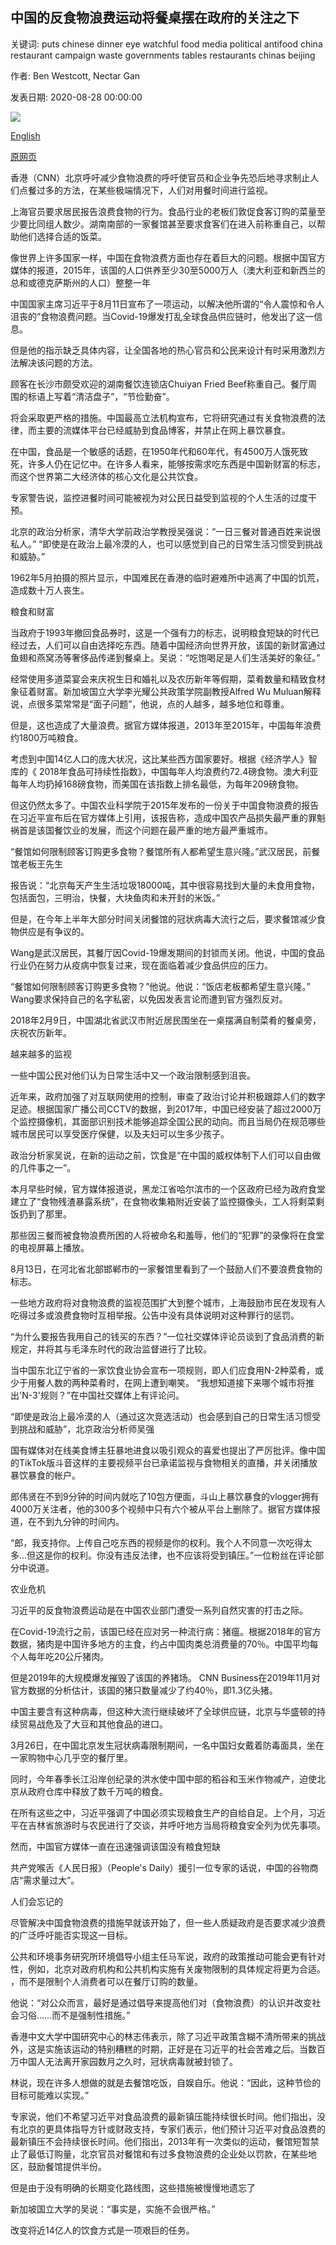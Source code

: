 ## 中国的反食物浪费运动将餐桌摆在政府的关注之下

关键词: puts chinese dinner eye watchful food media political antifood china restaurant campaign waste governments tables restaurants chinas beijing

作者: Ben Westcott, Nectar Gan

发表日期: 2020-08-28 00:00:00

![](https://cdn.cnn.com/cnnnext/dam/assets/200827172917-082720-china-food-waste-illustration-super-tease.jpg)

[English](China%27s%20anti-food%20waste%20campaign%20puts%20dinner%20tables%20under%20the%20government%27s%20watchful%20eye.md)

[原网页](https://edition.cnn.com/2020/08/28/asia/china-xi-jinping-clean-plate-campaign-dst-intl-hnk/index.html)

香港（CNN）北京呼吁减少食物浪费的呼吁使官员和企业争先恐后地寻求制止人们点餐过多的方法，在某些极端情况下，人们对用餐时间进行监视。

上海官员要求居民报告浪费食物的行为。食品行业的老板们敦促食客订购的菜量至少要比同组人数少。湖南南部的一家餐馆甚至要求食客们在进入前称重自己，以帮助他们选择合适的饭菜。

像世界上许多国家一样，中国在食物浪费方面也存在着巨大的问题。根据中国官方媒体的报道，2015年，该国的人口供养至少30至5000万人（澳大利亚和新西兰的总和或德克萨斯州的人口）整整一年

中国国家主席习近平于8月11日宣布了一项运动，以解决他所谓的“令人震惊和令人沮丧的”食物浪费问题。当Covid-19爆发打乱全球食品供应链时，他发出了这一信息。

但是他的指示缺乏具体内容，让全国各地的热心官员和公民来设计有时采用激烈方法解决该问题的方法。

顾客在长沙市颇受欢迎的湖南餐饮连锁店Chuiyan Fried Beef称重自己。餐厅周围的标语上写着“清洁盘子”，“节俭勤奋”。

将会采取更严格的措施。中国最高立法机构宣布，它将研究通过有关食物浪费的法律，而主要的流媒体平台已经威胁到食品博客，并禁止在网上暴饮暴食。

在中国，食品是一个敏感的话题，在1950年代和60年代，有4500万人饿死致死，许多人仍在记忆中。在许多人看来，能够按需求吃东西是中国新财富的标志，而这个世界第二大经济体的核心文化是公共饮食。

专家警告说，监控进餐时间可能被视为对公民日益受到监视的个人生活的过度干预。

北京的政治分析家，清华大学前政治学教授吴强说：“一日三餐对普通百姓来说很私人。” “即使是在政治上最冷漠的人，也可以感觉到自己的日常生活习惯受到挑战和威胁。”

1962年5月拍摄的照片显示，中国难民在香港的临时避难所中逃离了中国的饥荒，造成数十万人丧生。

粮食和财富

当政府于1993年撤回食品券时，这是一个强有力的标志，说明粮食短缺的时代已经过去，人们可以自由选择吃东西。随着中国经济向世界开放，该国的新财富通过鱼翅和燕窝汤等奢侈品传递到餐桌上。吴说：“吃饱喝足是人们生活美好的象征。”

经常使用多道菜宴会来庆祝生日和婚礼以及农历新年等假期，菜肴数量和精致食材象征着财富。新加坡国立大学李光耀公共政策学院副教授Alfred Wu Muluan解释说，点很多菜常常是“面子问题”，他说，点的人越多，越多地位和尊重。

但是，这也造成了大量浪费。据官方媒体报道，2013年至2015年，中国每年浪费约1800万吨粮食。

考虑到中国14亿人口的庞大状况，这比某些西方国家要好。根据《经济学人》智库的《 2018年食品可持续性指数》，中国每年人均浪费约72.4磅食物。澳大利亚每年人均扔掉168磅食物，而美国在该指数上排名最低，为每年209磅食物。

但这仍然太多了。中国农业科学院于2015年发布的一份关于中国食物浪费的报告在习近平宣布后在官方媒体上引用，该报告称，造成中国农产品损失最严重的罪魁祸首是该国餐饮业的发展，而这个问题在最严重的地方最严重城市。

“餐馆如何限制顾客订购更多食物？餐馆所有人都希望生意兴隆。”武汉居民，前餐馆老板王先生

报告说：“北京每天产生生活垃圾18000吨，其中很容易找到大量的未食用食物，包括面包，三明治，快餐，大块鱼肉和未开封的米饭。”

但是，在今年上半年大部分时间关闭餐馆的冠状病毒大流行之后，要求餐馆减少食物供应是有争议的。

Wang是武汉居民，其餐厅因Covid-19爆发期间的封锁而关闭。他说，中国的食品行业仍在努力从疫病中恢复过来，现在面临着减少食品供应的压力。

“餐馆如何限制顾客订购更多食物？”他说。他说：“饭店老板都希望生意兴隆。” Wang要求保持自己的名字私密，以免因发表言论而遭到官方强烈反对。

2018年2月9日，中国湖北省武汉市附近居民围坐在一桌摆满自制菜肴的餐桌旁，庆祝农历新年。

越来越多的监视

一些中国公民对他们认为日常生活中又一个政治限制感到沮丧。

近年来，政府加强了对互联网使用的控制，审查了政治讨论并积极跟踪人们的数字足迹。根据国家广播公司CCTV的数据，到2017年，中国已经安装了超过2000万个监控摄像机，其面部识别技术能够追踪全国公民的动向。而且当局仍在规范哪些城市居民可以享受医疗保健，以及夫妇可以生多少孩子。

政治分析家吴说，在新的运动之前，饮食是“在中国的威权体制下人们可以自由做的几件事之一”。

本月早些时候，官方媒体报道说，黑龙江省哈尔滨市的一个区政府已经为政府食堂建立了“食物残渣暴露系统”，在食物收集箱附近安装了监控摄像头，工人将剩菜剩饭扔到了那里。

那些因三餐而被食物浪费所困的人将被命名和羞辱，他们的“犯罪”的录像将在食堂的电视屏幕上播放。

8月13日，在河北省北部邯郸市的一家餐馆里看到了一个鼓励人们不要浪费食物的标志。

一些地方政府将对食物浪费的监视范围扩大到整个城市，上海鼓励市民在发现有人吃得过多或浪费食物时互相举报。公告中没有具体说明对这种罪行的惩罚。

“为什么要报告我用自己的钱买的东西？”一位社交媒体评论员谈到了食品消费的新规定，并将其与毛泽东时代的政治监督进行了比较。

当中国东北辽宁省的一家饮食业协会宣布一项规则，即人们应食用N-2种菜肴，或少于用餐人数的两种菜肴时，在网上遭到嘲笑。 “我想知道接下来哪个城市将推出'N-3'规则？”在中国社交媒体上有评论问。

“即使是政治上最冷漠的人（通过这次竞选活动）也会感到自己的日常生活习惯受到挑战和威胁”，北京政治分析师吴强

国有媒体对在线美食博主狂暴地进食以吸引观众的喜爱也提出了严厉批评。像中国的TikTok版斗音这样的主要视频平台已承诺监视与食物相关的直播，并关闭播放暴饮暴食的帐户。

郎伟贤在不到9分钟的时间内就吃了10包方便面，斗山上暴饮暴食的vlogger拥有4000万关注者，他的300多个视频中只有六个被从平台上删除了。据官方媒体报道，在不到九分钟的时间内。

“郎，我支持你。上传自己吃东西的视频是你的权利。我个人不同意一次吃得太多...但这是你的权利。你没有违反法律，也不应该将受到镇压。”一位粉丝在评论部分中说道。

农业危机

习近平的反食物浪费运动是在中国农业部门遭受一系列自然灾害的打击之际。

在Covid-19流行之前，该国已经在应对另一种流行病：猪瘟。根据2018年的官方数据，猪肉是中国许多地方的主食，约占中国肉类总消费量的70％。中国平均每个人每年吃20公斤猪肉。

但是2019年的大规模爆发摧毁了该国的养猪场。 CNN Business在2019年11月对官方数据的分析估计，该国的猪只数量减少了约40％，即1.3亿头猪。

中国主要含有这种病毒，但这种大流行继续破坏了全球供应链，北京与华盛顿的持续贸易战危及了大豆和其他食品的进口。

3月26日，在中国北京发生冠状病毒限制期间，一名中国妇女戴着防毒面具，坐在一家购物中心几乎空的餐厅里。

同时，今年春季长江沿岸创纪录的洪水使中国中部的稻谷和玉米作物减产，迫使北京从政府仓库中释放了数千万吨的粮食。

在所有这些之中，习近平强调了中国必须实现粮食生产的自给自足。上个月，习近平在吉林省旅游时与农民进行了交谈，并呼吁地方当局将粮食安全列为优先事项。

然而，中国官方媒体一直在迅速强调该国没有粮食短缺

共产党喉舌《人民日报》（People's Daily）援引一位专家的话说，中国的谷物商店“需求量过大”。

人们会忘记的

尽管解决中国食物浪费的措施早就该开始了，但一些人质疑政府是否要求减少浪费的广泛呼吁能否实现这一目标。

公共和环境事务研究所环境倡导小组主任马军说，政府的政策推动可能会更有针对性，例如，北京对政府机构和公共机构实施有关废物限制的具体规定将更为合适。 ，而不是限制个人消费者可以在餐厅订购的数量。

他说：“对公众而言，最好是通过倡导来提高他们对（食物浪费）的认识并改变社会习俗……而不是强制性措施。”

香港中文大学中国研究中心的林志伟表示，除了习近平政策含糊不清所带来的挑战外，这是实施该运动的特别糟糕的时期，正好是在习近平的社会苦难之后。当数百万中国人无法离开家园数月之久时，冠状病毒就被封锁了。

林说，现在许多人想做的就是去餐馆吃饭，自娱自乐。他说：“因此，这种节俭的目标可能难以实现。”

专家说，他们不希望习近平对食品浪费的最新镇压能持续很长时间。他们指出，没有北京的更具体指导方针或财政支持，专家们表示，他们预计习近平对食品浪费的最新镇压不会持续很长时间。他们指出，2013年有一次类似的运动，餐馆短暂禁止了最低订购量，北京官员对餐馆和有过多食物浪费的企业处以罚款，在某些地区，鼓励餐馆提供半份。

但是由于没有明确的长期变化路线图，这些措施被慢慢地遗忘了

新加坡国立大学的吴说：“事实是，实施不会很严格。”

改变将近14亿人的饮食方式是一项艰巨的任务。